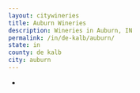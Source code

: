 ```yaml
---
layout: citywineries
title: Auburn Wineries
description: Wineries in Auburn, IN
permalink: /in/de-kalb/auburn/
state: in
county: de kalb
city: auburn
---
```

-
